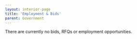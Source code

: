 ```yaml
---
layout: interior-page
title: 'Employment & Bids'
parent: Government
---
```


There are currently no bids, RFQs or employment opportunities. 
